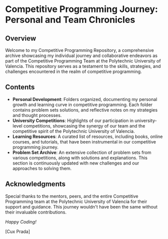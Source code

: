 # Competitive Programming Journey: Personal and Team Chronicles

## Overview
Welcome to my Competitive Programming Repository, a comprehensive archive showcasing my individual journey and collaborative endeavors as part of the Competitive Programming Team at the Polytechnic University of Valencia. This repository serves as a testament to the skills, strategies, and challenges encountered in the realm of competitive programming.

## Contents
- **Personal Development**: Folders organized, documenting my personal growth and learning curve in competitive programming. Each folder contains problem sets solutions, and reflective notes on my strategies and thought processes.
- **University Competitions**: Highlights of our participation in university-level competitions, showcasing the synergy of our team and the competitive spirit of the Polytechnic University of Valencia.
- **Learning Resources**: A curated list of resources, including books, online courses, and tutorials, that have been instrumental in our competitive programming journey.
- **Problem Set Archive**: An extensive collection of problem sets from various competitions, along with solutions and explanations. This section is continuously updated with new challenges and our approaches to solving them.

## Acknowledgments
Special thanks to the mentors, peers, and the entire Competitive Programming team at the Polytechnic University of Valencia for their support and guidance. This journey wouldn't have been the same without their invaluable contributions.

*Happy Coding!*

[Cux Prada]
